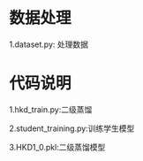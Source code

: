 数据处理
=
1.dataset.py: 处理数据

代码说明
=
1.hkd_train.py:二级蒸馏

2.student_training.py:训练学生模型

3.HKD1_0.pkl:二级蒸馏模型
